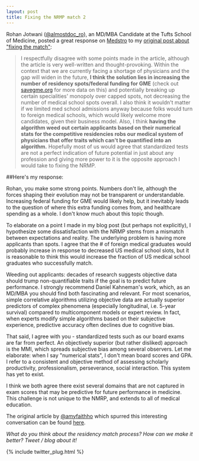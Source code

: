 ```yaml
---
layout: post
title: Fixing the NRMP match 2
---
```


Rohan Jotwani (<a href="https://twitter.com/almostdoc_ro" target="_blank">@almostdoc_ro</a>), an MD/MBA Candidate at the Tufts School of Medicine, posted a great response on [Medstro](https://medstro.com/posts/808) to my [original post about "fixing the match"](http://erikreinertsen.github.io/2014/05/fixingthematch.html):

>I respectfully disagree with some points made in the article, although the article is very well-written and thought-provoking. Within the context that we are currently facing a shortage of physicians and the gap will widen in the future, **I think the solution lies in increasing the number of residency spots/federal funding for GME** (check out [savegme.org](savegme.org) for more data on this) and potentially breaking up certain specialities' monopoly over capped spots, not decreasing the number of medical school spots overall. I also think it wouldn't matter if we limited med school admissions anyway because folks would turn to foreign medical schools, which would likely welcome more candidates, given their business model. Also, I think **having the algorithm weed out certain applicants based on their numerical stats for the competitive residencies robs our medical system of physicians that offer traits which can't be quantified into an algorithm.** Hopefully most of us would agree that standardized tests are not a perfect indication of future potential in just about any profession and giving more power to it is the opposite approach I would take to fixing the NRMP.

##Here's my response:

Rohan, you make some strong points. Numbers don't lie, although the forces shaping their evolution may not be transparent or understandable. Increasing federal funding for GME would likely help, but it inevitably leads to the question of where this extra funding comes from, and healthcare spending as a whole. I don't know much about this topic though.

To elaborate on a point I made in my blog post (but perhaps not explicitly), I hypothesize some dissatisfaction with the NRMP stems from a mismatch between expectations and reality. The underlying problem is having more applicants than spots. I agree that the # of foreign medical graduates would probably increase in response to decreased US medical school slots, but it is reasonable to think this would increase the fraction of US medical school graduates who successfully match.

Weeding out applicants: decades of research suggests objective data should trump non-quantifiable traits if the goal is to predict future performance. I strongly recommend Daniel Kahneman's work, which, as an MD/MBA you should find both fascinating and relevant. For most scenarios, simple correlative algorithms utilizing objective data are actually superior predictors of complex phenomena (especially longitudinal, i.e. 5-year survival) compared to multicomponent models or expert review. In fact, when experts modify simple algorithms based on their subjective experience, predictive accuracy often declines due to cognitive bias.

That said, I agree with you - standardized tests such as our board exams are far from perfect. An objectively superior (but rather disliked) approach is the MMI, which spreads subjective bias among several observers. Let me elaborate: when I say "numerical stats", I don't mean board scores and GPA. I refer to a consistent and objective method of assessing scholarly productivity, professionalism, perseverance, social interaction. This system has yet to exist.

I think we both agree there exist several domains that are not captured in exam scores that may be predictive for future performance in medicine. This challenge is not unique to the NMRP, and extends to all of medical education.

The original article by <a href="https://twitter.com/amyfaithho" target="_blank">@amyfaithho</a> which spurred this interesting conversation can be found [here](http://www.forbes.com/sites/theapothecary/2014/04/15/how-a-nobel-economist-ruined-the-residency-matching-system-for-newly-minted-m-d-s/).

*What do you think about the residency match process? How can we make it better? Tweet / blog about it!*

{% include twitter_plug.html %}
